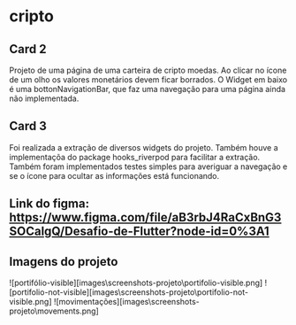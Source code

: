 # cripto  

## Card 2

Projeto de uma página de uma carteira de cripto moedas. Ao clicar no ícone de um olho os valores monetários devem ficar borrados. O Widget em baixo é uma bottonNavigationBar, que faz uma navegação para uma página ainda não implementada. 

## Card 3

Foi realizada a extração de diversos widgets do projeto. Também houve a implementaçõa do package hooks_riverpod para facilitar a extração. Também foram implementados testes simples para averiguar a navegação e se o ícone para ocultar as informações está funcionando. 

## Link do figma: https://www.figma.com/file/aB3rbJ4RaCxBnG3SOCalgQ/Desafio-de-Flutter?node-id=0%3A1

## Imagens do projeto

![portifólio-visible][images\screenshots-projeto\portifolio-visible.png]
![portifolio-not-visible][images\screenshots-projeto\portifolio-not-visible.png]
![movimentações][images\screenshots-projeto\movements.png]

